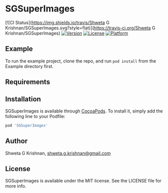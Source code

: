 # SGSuperImages

[![CI Status](https://img.shields.io/travis/Shweta G Krishnan/SGSuperImages.svg?style=flat)](https://travis-ci.org/Shweta G Krishnan/SGSuperImages)
[![Version](https://img.shields.io/cocoapods/v/SGSuperImages.svg?style=flat)](https://cocoapods.org/pods/SGSuperImages)
[![License](https://img.shields.io/cocoapods/l/SGSuperImages.svg?style=flat)](https://cocoapods.org/pods/SGSuperImages)
[![Platform](https://img.shields.io/cocoapods/p/SGSuperImages.svg?style=flat)](https://cocoapods.org/pods/SGSuperImages)

## Example

To run the example project, clone the repo, and run `pod install` from the Example directory first.

## Requirements

## Installation

SGSuperImages is available through [CocoaPods](https://cocoapods.org). To install
it, simply add the following line to your Podfile:

```ruby
pod 'SGSuperImages'
```

## Author

Shweta G Krishnan, shweta.g.krishnan@gmail.com

## License

SGSuperImages is available under the MIT license. See the LICENSE file for more info.
